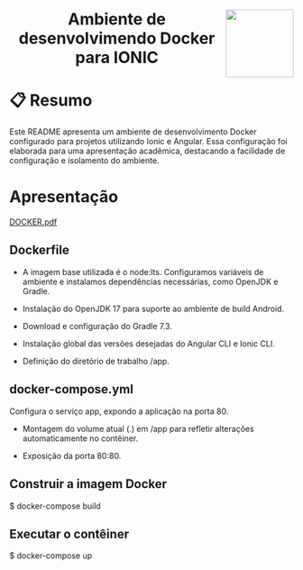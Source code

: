 # <img width="120px" align="right" src="https://github.com/user-attachments/assets/7732e00e-fab4-4371-9b8d-cb1cf8df7d7c">  <h1 align="center"> Ambiente de desenvolvimendo Docker para IONIC </h1>

# 📋 Resumo
Este README apresenta um ambiente de desenvolvimento Docker configurado para projetos utilizando Ionic e Angular. Essa configuração foi elaborada para uma apresentação acadêmica, destacando a facilidade de configuração e isolamento do ambiente.

# Apresentação
[DOCKER.pdf](https://github.com/user-attachments/files/18738963/DOCKER.pdf)
## Dockerfile


* A imagem base utilizada é o node:lts. Configuramos variáveis de ambiente e instalamos dependências necessárias, como OpenJDK e Gradle.

* Instalação do OpenJDK 17 para suporte ao ambiente de build Android.

* Download e configuração do Gradle 7.3.

* Instalação global das versões desejadas do Angular CLI e Ionic CLI.

* Definição do diretório de trabalho /app.

## docker-compose.yml
Configura o serviço app, expondo a aplicação na porta 80.

* Montagem do volume atual (.) em /app para refletir alterações automaticamente no contêiner.

* Exposição da porta 80:80.

## Construir a imagem Docker
$ docker-compose build

## Executar o contêiner
$ docker-compose up


